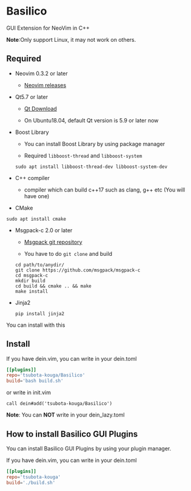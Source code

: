# Basilico

GUI Extension for NeoVim in C++

**Note**:Only support Linux, it may not work on others.

## Required

* Neovim 0.3.2 or later
    - [Neovim releases][Neovim]

* Qt5.7 or later
    - [Qt Download][Qt]

    - On Ubuntu18.04, default Qt version is 5.9 or later now

* Boost Library
    - You can install Boost Library by using package manager

    - Required `libboost-thread` and `libboost-system`
    ```shell
    sudo apt install libboost-thread-dev libboost-system-dev
    ```

* C++ compiler
    - compiler which can build c++17 such as clang, g++ etc (You will have one)

* CMake
```shell
sudo apt install cmake
```

* Msgpack-c 2.0 or later
    - [Msgpack git repository][Msgpack]

    - You have to do `git clone` and build
    ```shell
    cd path/to/anydir/
    git clone https://github.com/msgpack/msgpack-c
    cd msgpack-c
    mkdir build
    cd build && cmake .. && make
    make install
    ```

* Jinja2
    ```shell
    pip install jinja2
    ```

You can install with this

[Neovim]:https://github.com/neovim/neovim/releases
[Qt]:https://www.qt.io/download
[Msgpack]:https://github.com/msgpack/msgpack-c

## Install

If you have dein.vim, you can write in your dein.toml
```toml
[[plugins]]
repo='tsubota-kouga/Basilico'
build='bash build.sh'
```
or write in init.vim
```vimscript
call dein#add('tsubota-kouga/Basilico')
```
**Note**: You can **NOT** write in your dein_lazy.toml

## How to install Basilico GUI Plugins

You can install Basilico GUI Plugins by using your plugin manager.

If you have dein.vim, you can write in your dein.toml
```toml
[[plugins]]
repo='tsubota-kouga'
build='./build.sh'
```

